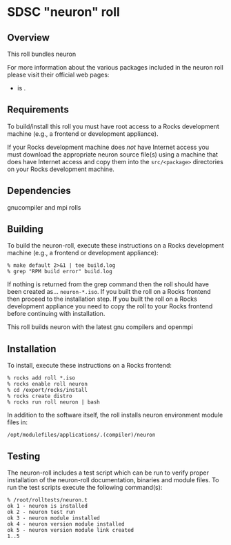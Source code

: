# SDSC "neuron" roll

## Overview

This roll bundles neuron

For more information about the various packages included in the neuron roll please visit their official web pages:

- <a href="http://www.neuron.yale.edu" target="_blank"></a> is .


## Requirements

To build/install this roll you must have root access to a Rocks development
machine (e.g., a frontend or development appliance).

If your Rocks development machine does *not* have Internet access you must
download the appropriate neuron source file(s) using a machine that does
have Internet access and copy them into the `src/<package>` directories on your
Rocks development machine.


## Dependencies

gnucompiler and mpi rolls


## Building

To build the neuron-roll, execute these instructions on a Rocks development
machine (e.g., a frontend or development appliance):

```shell
% make default 2>&1 | tee build.log
% grep "RPM build error" build.log
```

If nothing is returned from the grep command then the roll should have been
created as... `neuron-*.iso`. If you built the roll on a Rocks frontend then
proceed to the installation step. If you built the roll on a Rocks development
appliance you need to copy the roll to your Rocks frontend before continuing
with installation.

This roll builds neuron with the latest gnu compilers and openmpi

## Installation

To install, execute these instructions on a Rocks frontend:

```shell
% rocks add roll *.iso
% rocks enable roll neuron
% cd /export/rocks/install
% rocks create distro
% rocks run roll neuron | bash
```

In addition to the software itself, the roll installs neuron environment
module files in:

```shell
/opt/modulefiles/applications/.(compiler)/neuron
```


## Testing

The neuron-roll includes a test script which can be run to verify proper
installation of the neuron-roll documentation, binaries and module files. To
run the test scripts execute the following command(s):

```shell
% /root/rolltests/neuron.t 
ok 1 - neuron is installed
ok 2 - neuron test run
ok 3 - neuron module installed
ok 4 - neuron version module installed
ok 5 - neuron version module link created
1..5
```
